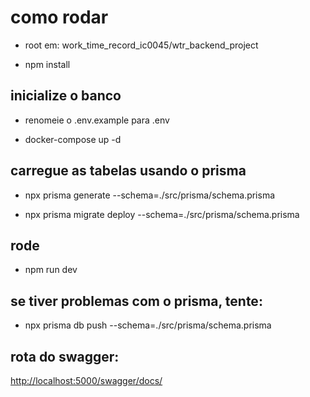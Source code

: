 # como rodar

* root em: work_time_record_ic0045/wtr_backend_project 
  
- npm install

## inicialize o banco

- renomeie o .env.example para .env

- docker-compose up -d

## carregue as tabelas usando o prisma 

- npx prisma generate --schema=./src/prisma/schema.prisma

- npx prisma migrate deploy --schema=./src/prisma/schema.prisma

## rode

- npm run dev

## se tiver problemas com o prisma, tente:

- npx prisma db push --schema=./src/prisma/schema.prisma

## rota do swagger:

[http://localhost:5000/swagger/docs/](http://localhost:5000/swagger/docs/)